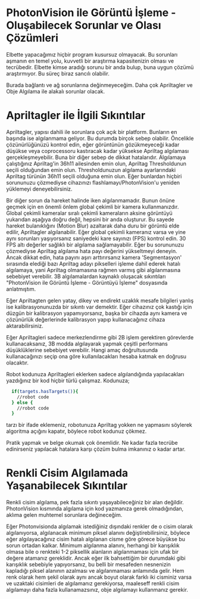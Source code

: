 # PhotonVision ile Görüntü İşleme - Oluşabilecek Sorunlar ve Olası Çözümleri

Elbette yapacağımız hiçbir program kusursuz olmayacak. Bu sorunları aşmanın en temel yolu, kuvvetli bir araştırma kapasitenizin olması ve tecrübedir. Elbette kimse aradığı sorunu bir anda bulup, buna uygun çözümü araştırmıyor. Bu süreç biraz sancılı olabilir.

Burada bağlantı ve ağ sorunlarına değinmeyeceğim. Daha çok Apriltagler ve Obje Algılama ile alakalı sorunlar olacak.

# Apriltagler ile İlgili Sıkıntılar

Apriltagler, yapısı dahili ile sorunlara çok açık bir platform. Bunların en başında ise algılanmama geliyor. Bu durumda birçok sebep olabilir. Öncelikle çözünürlüğünüzü kontrol edin, eğer görüntünün gözükmeyeceği kadar düşükse veya coprocessoru kastıracak kadar yüksekse Apriltag algılaması gerçekleşmeyebilir. Buna bir diğer sebep de dikkat hatalarıdır. Algılamaya çalıştığınız Apriltag'in 36h11 ailesinden emin olun, Apriltag Thresholdunun seçili olduğundan emin olun. Thresholdunuzun algılama ayarlarındaki Apriltag türünün 36h11 seçili olduğuna emin olun. Eğer bunlardan hiçbiri sorununuzu çözmediyse cihazınızı flashlamayı/PhotonVision'u yeniden yüklemeyi deneyebilirsiniz.

Bir diğer sorun da hareket halinde iken algılanmamadır. Bunun önüne geçmek için en önemli önlem global çekimli bir kamera kullanmanızdır. Global çekimli kameralar sıralı çekimli kameraların aksine görüntüyü yukarıdan aşağıya doğru değil, hepsini bir anda oluşturur. Bu sayede hareket bulanıklığını (Motion Blur) azaltarak daha duru bir görüntü elde edilir, Apriltagler algılanabilir. Eğer global çekimli kameranız varsa ve yine aynı sorunları yaşıyorsanız saniyedeki kare sayınızı (FPS) kontrol edin. 30 FPS altı değerler sağlıklı bir algılama sağlamayabilir. Eğer bu sorununuzu çözmediyse Apriltag algılama hata payı değerini yükseltmeyi deneyin. Ancak dikkat edin, hata payını aşırı arttırırsanız kamera 'Segmentasyon' sırasında elediği bazı Apriltag adayı pikselleri işleme dahil ederek hatalı algılamaya, yani Apriltag olmamasına rağmen varmış gibi algılanmasına sebebiyet verebilir. 3B algılamalardan kaynaklı oluşacak sıkıntıları "PhotonVision ile Görüntü İşleme - Görüntüyü İşleme" dosyasında anlatmıştım.

Eğer Apriltagten gelen yatay, dikey ve endirekt uzaklık mesafe bilgileri yanlış ise kalibrasyonunuzda bir sıkıntı var demektir. Eğer cihazınız çok kastığı için düzgün bir kalibrasyon yapamıyorsanız, başka bir cihazda aynı kamera ve çözünürlük değerlerinde kalibrasyon yapıp kullanacağınız cihaza aktarabilirsiniz. 

Eğer Apriltagleri sadece merkezlendirme gibi 2B işlem gerektiren görevlerde kullanacaksanız, 3B modda algılayarak yapmak çeşitli performans düşüklüklerine sebebiyet verebilir. Hangi amaç doğrultusunda kullanacağınızı seçip ona göre kullanılacakları hesaba katmak en doğrusu olacaktır. 

Robot kodunuza Apriltagleri eklerken sadece algılandığında yapılacakları yazdığınız bir kod hiçbir türlü çalışmaz. Kodunuza;
```bash
  if(targets.hasTargets()){
    //robot code
  } else {
    //robot code
  }
```
tarzı bir ifade eklemeniz, robotunuza Apriltag yokken ne yapmasını söylerek algoritma açığını kapatır, böylece robot kodunuz çökmez. 

Pratik yapmak ve belge okumak çok önemlidir. Ne kadar fazla tecrübe edinirseniz yapılacak hatalara karşı çözüm bulma imkanınız o kadar artar.

# Renkli Cisim Algılamada Yaşanabilecek Sıkıntılar
Renkli cisim algılama, pek fazla sıkıntı yaşayabileceğiniz bir alan değildir. PhotonVision kısmında algılama için kod yazmanıza gerek olmadığından, aklıma gelen muhtemel sorunlara değineceğim.

Eğer Photonvisionda algılamak istediğiniz dışındaki renkler de o cisim olarak algılanıyorsa, algılanacak minimum piksel alanını değiştirebilirsiniz, böylece eğer algılayacağınız cisim hatalı algılanan cisme göre görece büyükse bu sorun ortadan kalkar. Minimum algılanma alanını, herhangi bir karışıklık olmasa bile o renkteki 1-2 piksellik alanların algılanmaması için ufak bir değere atamanız gereklidir. Ancak eğer ilk bahsettiğim bir durumdaki gibi karışıklık sebebiyle yapıyorsanız, bu belli bir mesafeden nesnenizin kapladığı piksel alanının azalması ve algılanmaması anlamında gelir. Hem renk olarak hem şekil olarak aynı ancak boyut olarak farklı iki cisminiz varsa ve uzaktaki cisimleri de algılamanız gerekiyorsa, maaleseff renkli cisim algılamayı daha fazla kullanamazsınız, obje algılamayı kullanmanız gerekir. 

